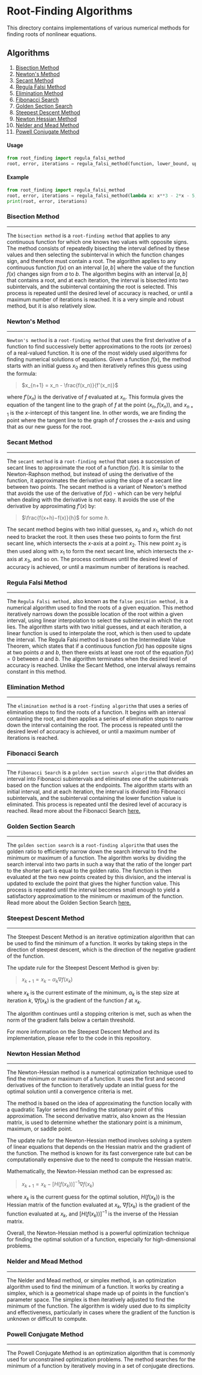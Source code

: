 # Root-Finding Algorithms
This directory contains implementations of various numerical methods for finding roots of nonlinear equations.

## Algorithms
1. [Bisection Method](#bisection-method)
2. [Newton's Method](#newtons-method)
3. [Secant Method](#secant-method)
4. [Regula Falsi Method](#regula-falsi-method)
5. [Elimination Method](#elimination-method)
6. [Fibonacci Search](#fibonacci-search)
7. [Golden Section Search](#golden-section-search)
8. [Steepest Descent Method](#steepest-descent-method)
9. [Newton Hessian Method](#newton-hessian-method)
10. [Nelder and Mead Method](#nelder-and-mead-method)
11. [Powell Conjugate Method](#powell-conjugate-method)

#### Usage
```python
from root_finding import regula_falsi_method
root, error, iterations = regula_falsi_method(function, lower_bound, upper_bound, tolerance, max_iter)
```

#### Example
```python
from root_finding import regula_falsi_method
root, error, iterations = regula_falsi_method(lambda x: x**3 - 2*x - 5, 1, 2, 0.0001, 100)
print(root, error, iterations)
```

### Bisection Method
----------------
The `bisection method` is a `root-finding method` that applies to any continuous function for which one knows two values with opposite signs. The method consists of repeatedly bisecting the interval defined by these values and then selecting the subinterval in which the function changes sign, and therefore must contain a root. The algorithm applies to any continuous function $f(x)$ on an interval $[a,b]$ where the value of the function $f(x)$ changes sign from $a$ to $b$. The algorithm begins with an interval $[a,b]$ that contains a root, and at each iteration, the interval is bisected into two subintervals, and the subinterval containing the root is selected. This process is repeated until the desired level of accuracy is reached, or until a maximum number of iterations is reached. It is a very simple and robust method, but it is also relatively slow.

### Newton's Method
---------------
`Newton's method` is a `root-finding method` that uses the first derivative of a function to find successively better approximations to the roots (or zeroes) of a real-valued function. It is one of the most widely used algorithms for finding numerical solutions of equations. Given a function $f(x),$ the method starts with an initial guess $x_0$ and then iteratively refines this guess using the formula:

> $x_{n+1} = x_n - \frac{f(x_n)}{f'(x_n)}$

where $f'(x_n)$ is the derivative of $f$ evaluated at $x_n$. This formula gives the equation of the tangent line to the graph of $f$ at the point $(x_n, f(x_n))$, and $x_{n+1}$ is the $x$-intercept of this tangent line. In other words, we are finding the point where the tangent line to the graph of $f$ crosses the $x$-axis and using that as our new guess for the root.

### Secant Method
-------------
The `secant method` is a `root-finding method` that uses a succession of secant lines to approximate the root of a function $f(x)$. It is similar to the Newton-Raphson method, but instead of using the derivative of the function, it approximates the derivative using the slope of a secant line between two points. The secant method is a variant of Newton's method that avoids the use of the derivative of $f(x)$ - which can be very helpful when dealing with the derivative is not easy. It avoids the use of the derivative by approximating $f'(x)$ by:

> $\frac{f(x+h)−f(x)}{h}$ for some $h$. 

The secant method begins with two initial guesses, $x_0$ and $x_1$, which do not need to bracket the root. It then uses these two points to form the first secant line, which intersects the $x$-axis at a point $x_2$. This new point $x_2$ is then used along with $x_1$ to form the next secant line, which intersects the $x$-axis at $x_3$, and so on. The process continues until the desired level of accuracy is achieved, or until a maximum number of iterations is reached.

### Regula Falsi Method
-------------------
The `Regula Falsi method,` also known as the `false position method,` is a numerical algorithm used to find the roots of a given equation. This method iteratively narrows down the possible location of the root within a given interval, using linear interpolation to select the subinterval in which the root lies. The algorithm starts with two initial guesses, and at each iteration, a linear function is used to interpolate the root, which is then used to update the interval. The Regula Falsi method is based on the Intermediate Value Theorem, which states that if a continuous function $f(x)$ has opposite signs at two points $a$ and $b$, then there exists at least one root of the equation $f(x) = 0$ between $a$ and $b$. The algorithm terminates when the desired level of accuracy is reached. Unlike the Secant Method, one interval always remains constant in this method.

### Elimination Method
----------------
The `elimination method` is a `root-finding algorithm` that uses a series of elimination steps to find the roots of a function. It begins with an interval containing the root, and then applies a series of elimination steps to narrow down the interval containing the root. The process is repeated until the desired level of accuracy is achieved, or until a maximum number of iterations is reached. 

### Fibonacci Search
----------------
The `Fibonacci Search` is a `golden section search algorithm` that divides an interval into Fibonacci subintervals and eliminates one of the subintervals based on the function values at the endpoints. The algorithm starts with an initial interval, and at each iteration, the interval is divided into Fibonacci subintervals, and the subinterval containing the lower function value is eliminated. This process is repeated until the desired level of accuracy is reached. Read more about the Fibonacci Search [here.](https://www.sciencedirect.com/science/article/pii/S0096300302008287)

### Golden Section Search
--------------------
The `golden section search` is a `root-finding algorithm` that uses the golden ratio to efficiently narrow down the search interval to find the minimum or maximum of a function. The algorithm works by dividing the search interval into two parts in such a way that the ratio of the longer part to the shorter part is equal to the golden ratio. The function is then evaluated at the two new points created by this division, and the interval is updated to exclude the point that gives the higher function value. This process is repeated until the interval becomes small enough to yield a satisfactory approximation to the minimum or maximum of the function. Read more about the Golden Section Search [here.](https://docest.com/golden-section-search-method)

### Steepest Descent Method
----------------
The Steepest Descent Method is an iterative optimization algorithm that can be used to find the minimum of a function. It works by taking steps in the direction of steepest descent, which is the direction of the negative gradient of the function.

The update rule for the Steepest Descent Method is given by:
> $x_{k+1} = x_k - \alpha_k \nabla f(x_k)$

where $x_k$ is the current estimate of the minimum, $\alpha_k$ is the step size at iteration $k$, $\nabla f(x_k)$ is the gradient of the function $f$ at $x_k$.

The algorithm continues until a stopping criterion is met, such as when the norm of the gradient falls below a certain threshold.

For more information on the Steepest Descent Method and its implementation, please refer to the code in this repository.

### Newton Hessian Method
----------------
The Newton-Hessian method is a numerical optimization technique used to find the minimum or maximum of a function. It uses the first and second derivatives of the function to iteratively update an initial guess for the optimal solution until a convergence criteria is met.

The method is based on the idea of approximating the function locally with a quadratic Taylor series and finding the stationary point of this approximation. The second derivative matrix, also known as the Hessian matrix, is used to determine whether the stationary point is a minimum, maximum, or saddle point.

The update rule for the Newton-Hessian method involves solving a system of linear equations that depends on the Hessian matrix and the gradient of the function. The method is known for its fast convergence rate but can be computationally expensive due to the need to compute the Hessian matrix.

Mathematically, the Newton-Hessian method can be expressed as:

> $x_{k+1} = x_k - [H(f(x_k))]^{-1} ∇f(x_k)$

where $x_k$ is the current guess for the optimal solution, $H(f(x_k))$ is the Hessian matrix of the function evaluated at $x_k$, $∇f(x_k)$ is the gradient of the function evaluated at $x_k$, and $[H(f(x_k))]^{-1}$ is the inverse of the Hessian matrix.

Overall, the Newton-Hessian method is a powerful optimization technique for finding the optimal solution of a function, especially for high-dimensional problems.

### Nelder and Mead Method
----------------
The Nelder and Mead method, or simplex method, is an optimization algorithm used to find the minimum of a function. It works by creating a simplex, which is a geometrical shape made up of points in the function's parameter space. The simplex is then iteratively adjusted to find the minimum of the function. The algorithm is widely used due to its simplicity and effectiveness, particularly in cases where the gradient of the function is unknown or difficult to compute.

### Powell Conjugate Method
----------------
The Powell Conjugate Method is an optimization algorithm that is commonly used for unconstrained optimization problems. The method searches for the minimum of a function by iteratively moving in a set of conjugate directions.

